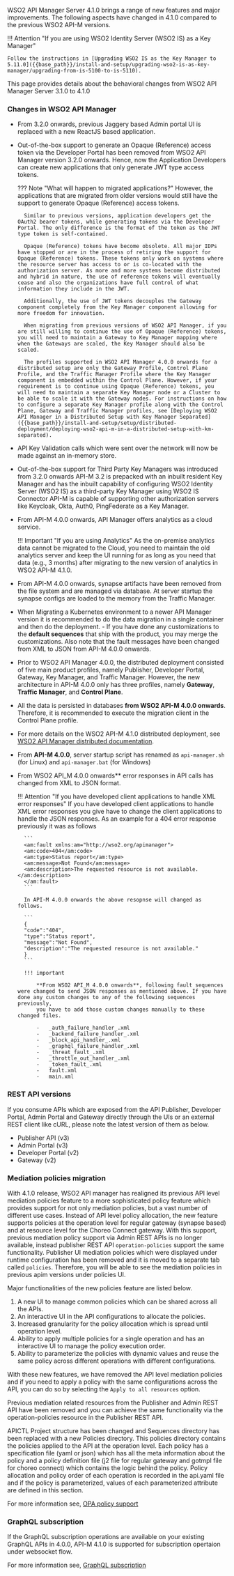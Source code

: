 WSO2 API Manager Server 4.1.0 brings a range of new features and major improvements. The following aspects have changed in 4.1.0 compared to the previous WSO2 API-M versions.

!!! Attention "If you are using WSO2 Identity Server (WSO2 IS) as a Key Manager"

    Follow the instructions in [Upgrading WSO2 IS as the Key Manager to 5.11.0]({{base_path}}/install-and-setup/upgrading-wso2-is-as-key-manager/upgrading-from-is-5100-to-is-5110).

This page provides details about the behavioral changes from WSO2 API Manager Server 3.1.0 to 4.1.0

### Changes in WSO2 API Manager

- From 3.2.0 onwards, previous Jaggery based Admin portal UI is replaced with a new ReactJS based application.

- Out-of-the-box support to generate an Opaque (Reference) access token via the Developer Portal has been removed from WSO2 API Manager version 3.2.0 onwards. Hence, now the Application Developers can create new applications that only generate JWT type access tokens.
    
    ??? Note "What will happen to migrated applications?"
        However, the applications that are migrated from older versions would still have the support to generate Opaque (Reference) access tokens.

        Similar to previous versions, application developers get the OAuth2 bearer tokens, while generating tokens via the Developer Portal. The only difference is the format of the token as the JWT type token is self-contained.
      
        Opaque (Reference) tokens have become obsolete. All major IDPs have stopped or are in the process of retiring the support for Opaque (Reference) tokens. These tokens only work on systems where the resource server has access to or is co-located with the authorization server. As more and more systems become distributed and hybrid in nature, the use of reference tokens will eventually cease and also the organizations have full control of what information they include in the JWT. 
      
        Additionally, the use of JWT tokens decouples the Gateway component completely from the Key Manager component allowing for more freedom for innovation.
      
        When migrating from previous versions of WSO2 API Manager, if you are still willing to continue the use of Opaque (Reference) tokens, you will need to maintain a Gateway to Key Manager mapping where when the Gateways are scaled, the Key Manager should also be scaled. 
      
        The profiles supported in WSO2 API Manager 4.0.0 onwards for a distributed setup are only the Gateway Profile, Control Plane Profile, and the Traffic Manager Profile where the Key Manager component is embedded within the Control Plane. However, if your requirement is to continue using Opaque (Reference) tokens, you will need to maintain a separate Key Manager node or a Cluster to be able to scale it with the Gateway nodes. For instructions on how to configure a separate Key Manager profile along with the Control Plane, Gateway and Traffic Manager profiles, see [Deploying WSO2 API Manager in a Distributed Setup with Key Manager Separated]({{base_path}}/install-and-setup/setup/distributed-deployment/deploying-wso2-api-m-in-a-distributed-setup-with-km-separated).

- API Key Validation calls which were sent over the network will now be made against an in-memory store.
  
- Out-of-the-box support for Third Party Key Managers was introduced from 3.2.0 onwards
  API-M 3.2 is prepacked with an inbuilt resident Key Manager and has the inbuilt capability of configuring WSO2 Identity Server (WSO2 IS) as a third-party Key Manager using WSO2 IS Connector
  API-M is capable of supporting other authorization servers like Keycloak, Okta, Auth0, PingFederate as a Key Manager.

- From API-M 4.0.0 onwards, API Manager offers analytics as a cloud service. 

    !!! Important "If you are using Analytics"
        As the on-premise analytics data cannot be migrated to the Cloud, you need to maintain the old analytics server and keep the UI running for as long as you need that data (e.g., 3 months) after migrating to the new version of analytics in WSO2 API-M 4.1.0.

- From API-M 4.0.0 onwards, synapse artifacts have been removed from the file system and are managed via database. At server startup the synapse configs are loaded to the memory from the Traffic Manager.

- When Migrating a Kubernetes environment to a newer API Manager version it is recommended to do the data migration in a single container and then do the deployment.  - If you have done any customizations to the **default sequences** that ship with the product, you may merge the customizations. Also note that the fault messages have been changed from XML to JSON from API-M 4.0.0 onwards.

- Prior to WSO2 API Manager 4.0.0, the distributed deployment consisted of five main product profiles, namely Publisher, Developer Portal, Gateway, Key Manager, and Traffic Manager. However, the new architecture in API-M 4.0.0 only has three profiles, namely **Gateway**, **Traffic Manager**, and **Control Plane**.

- All the data is persisted in databases **from WSO2 API-M 4.0.0 onwards**. Therefore, it is recommended to execute the migration client in the Control Plane profile.

- For more details on the WSO2 API-M 4.1.0 distributed deployment, see [WSO2 API Manager distributed documentation]({{base_path}}/install-and-setup/setup/distributed-deployment/understanding-the-distributed-deployment-of-wso2-api-m).

- From **API-M 4.0.0**,  server startup script has renamed as <code>api-manager.sh</code> (for Linux) and <code>api-manager.bat</code> (for Windows)

- From WSO2 API_M 4.0.0 onwards** error responses in API calls has changed from XML to JSON format.

    !!! Attention "If you have developed client applications to handle XML error responses"
        If you have developed client applications to handle XML error responses you give have to change the client applications to handle the JSON responses.
        As an example for a 404 error response previously it was as follows

        ```
        <am:fault xmlns:am="http://wso2.org/apimanager">
        <am:code>404</am:code>
        <am:type>Status report</am:type>
        <am:message>Not Found</am:message>
        <am:description>The requested resource is not available.</am:description>
        </am:fault>
        ```
  
        In API-M 4.0.0 onwards the above resopnse will changed as follows.
          
        ```  
        {
        "code":"404",
        "type":"Status report",
        "message":"Not Found",
        "description":"The requested resource is not available."
        }
        ```
    
        !!! important
                
            **From WSO2 API_M 4.0.0 onwards**, following fault sequences were changed to send JSON responses as mentioned above. If you have done any custom changes to any of the following sequences previously,
            you have to add those custom changes manually to these changed files. 
            
            -   _auth_failure_handler_.xml
            -   _backend_failure_handler_.xml
            -   _block_api_handler_.xml
            -   _graphql_failure_handler_.xml
            -   _threat_fault_.xml
            -   _throttle_out_handler_.xml
            -   _token_fault_.xml
            -   fault.xml
            -   main.xml  

### REST API versions
If you consume APIs which are exposed from the API Publisher, Developer Portal, Admin Portal and Gateway directly through the UIs or an external REST client like cURL, please note the latest version of them as below.

-   Publisher API (v3)
-   Admin Portal (v3)
-   Developer Portal (v2)
-   Gateway (v2)

### Mediation policies migration

With 4.1.0 release, WSO2 API manager has realigned its previous API level mediation policies feature to a more sophisticated policy feature which provides support for not only mediation policies, but a vast number of different use cases. Instead of API level policy allocation, the new feature supports policies at the operation level for regular gateway (synapse based) and at resource level for the Choreo Connect gateway. With this support, previous mediation policy support via Admin REST APIs is no longer available, instead  publisher REST API `operation-policies` support the same functionality. Publisher UI mediation policies which were displayed under runtime configuration has been removed and it is moved to a separate tab called `policies`. Therefore, you will be able to see the mediation policies in previous apim versions under policies UI.

Major functionalities of the new policies feature are listed below.

1. A new UI to manage common policies which can be shared across all the APIs.
2. An interactive UI in the API configurations to allocate the policies.
3. Increased granularity for the policy allocation which is spread until operation level.
4. Ability to apply multiple policies for a single operation and has an interactive UI to manage the policy execution order.
5. Ability to parameterize the policies with dynamic values and reuse the same policy across different operations with different configurations.

With these new features, we have removed the API level mediation policies and if you need to apply a policy with the same configurations across the API, you can do so by selecting the `Apply to all resources` option.

Previous mediation related resources from the Publisher and Admin REST API have been removed and you can achieve the same functionality via the operation-policies resource in the Publisher REST API.

APICTL Project structure has been changed and Sequences directory has been replaced with a new Policies directory. This policies directory contains the policies applied to the API at the operation level. Each policy has a specification file (yaml or json) which has all the meta information about the policy and a policy definition file (j2 file for regular gateway and gotmpl file for choreo connect) which contains the logic behind the policy. Policy allocation and policy order of each operation is recorded in the api.yaml file and if the policy is parameterized, values of each parameterized attribute are defined in this section.

For more information see, [OPA policy support]({{base_path}}/design/api-security/opa-validation/overview/#attaching-opa-policy)

### GraphQL subscription
If the GraphQL subscription operations are available on your existing GraphQL APIs in 4.0.0,  API-M 4.1.0 is supported for subscription opertaion under websocket flow.

For more information see, [GraphQL subscription]({{base_path}}/consume/invoke-apis/invoke-apis-using-tools/invoke-an-graphql-api-using-the-integrated-graphql-console/#invoke-a-graphql-subscription-operation)

